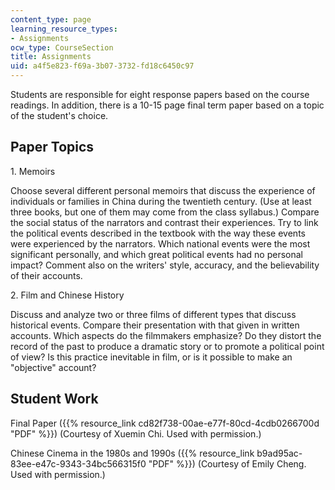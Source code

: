 ```yaml
---
content_type: page
learning_resource_types:
- Assignments
ocw_type: CourseSection
title: Assignments
uid: a4f5e823-f69a-3b07-3732-fd18c6450c97
---
```


Students are responsible for eight response papers based on the course readings. In addition, there is a 10-15 page final term paper based on a topic of the student's choice.

Paper Topics
------------

1\. Memoirs

Choose several different personal memoirs that discuss the experience of individuals or families in China during the twentieth century. (Use at least three books, but one of them may come from the class syllabus.) Compare the social status of the narrators and contrast their experiences. Try to link the political events described in the textbook with the way these events were experienced by the narrators. Which national events were the most significant personally, and which great political events had no personal impact? Comment also on the writers' style, accuracy, and the believability of their accounts.

2\. Film and Chinese History

Discuss and analyze two or three films of different types that discuss historical events. Compare their presentation with that given in written accounts. Which aspects do the filmmakers emphasize? Do they distort the record of the past to produce a dramatic story or to promote a political point of view? Is this practice inevitable in film, or is it possible to make an "objective" account?

Student Work
------------

Final Paper ({{% resource_link cd82f738-00ae-e77f-80cd-4cdb0266700d "PDF" %}}) (Courtesy of Xuemin Chi. Used with permission.)

Chinese Cinema in the 1980s and 1990s ({{% resource_link b9ad95ac-83ee-e47c-9343-34bc566315f0 "PDF" %}}) (Courtesy of Emily Cheng. Used with permission.)